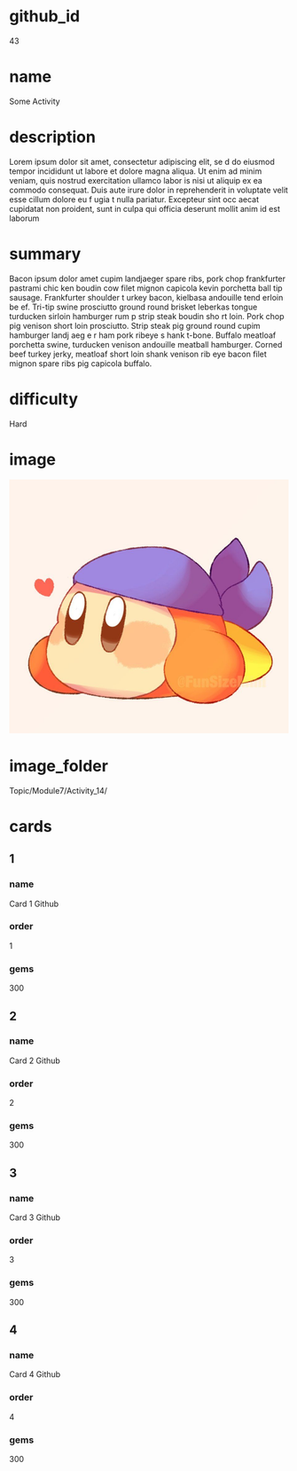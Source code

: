 # github_id
43

# name
Some Activity

# description
Lorem ipsum dolor sit amet, consectetur adipiscing elit, se d  do eiusmod tempor incididunt ut labore et dolore magna aliqua. Ut enim ad minim veniam, quis nostrud exercitation ullamco labor is nisi ut aliquip ex ea commodo consequat.  Duis aute irure dolor in reprehenderit in voluptate velit esse cillum dolore eu f ugia t nulla pariatur. Excepteur sint occ aecat cupidatat non proident, sunt in culpa qui officia deserunt mollit anim id est  laborum          
 
# summary
Bacon ipsum dolor amet cupim landjaeger spare ribs, pork chop frankfurter pastrami chic ken boudin cow filet mignon capicola kevin porchetta ball tip sausage. Frankfurter shoulder  t urkey bacon, kielbasa andouille tend erloin be ef. Tri-tip swine prosciutto ground round brisket leberkas tongue turducken sirloin hamburger rum p strip  steak boudin sho rt loin. Pork chop pig venison short loin prosciutto. Strip steak pig ground round cupim hamburger landj aeg e r ham pork ribeye s hank t-bone. Buffalo   meatloaf porchetta swine, turducken venison andouille meatball hamburger. Corned beef turkey jerky, meatloaf short loin shank venison rib eye bacon filet mignon spare ribs pig capicola buffalo.  
     
# difficulty
Hard

# image
<img src="images/bandanna.jpg">

# image_folder
Topic/Module7/Activity_14/

# cards
 
## 1

### name
Card 1 Github

### order
1 

### gems
300

## 2

### name
Card 2 Github

### order
2

### gems
300

## 3

### name
Card 3 Github

### order
3

### gems
300

## 4

### name
Card 4 Github

### order
4

### gems
300
